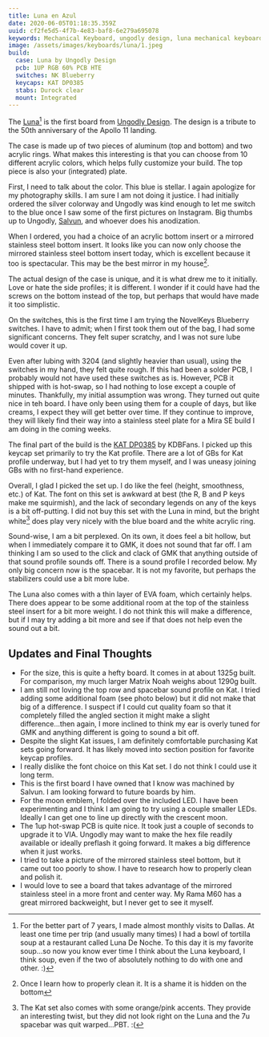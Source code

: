```yaml
---
title: Luna en Azul
date: 2020-06-05T01:18:35.359Z
uuid: cf2fe5d5-4f7b-4e83-baf8-6e279a695078
keywords: Mechanical Keyboard, ungodly design, luna mechanical keyboard, kat profile, KAT DP0385
image: /assets/images/keyboards/luna/1.jpeg
build:
  case: Luna by Ungodly Design
  pcb: 1UP RGB 60% PCB HTE
  switches: NK Blueberry
  keycaps: KAT DP0385
  stabs: Durock clear
  mount: Integrated
---
```


The [Luna](https://ungodly.design/products/luna-keyboard)[^1] is the first board from [Ungodly Design](https://ungodly.design/). The design is a tribute to the 50th anniversary of the Apollo 11 landing.

The case is made up of two pieces of aluminum (top and bottom) and two acrylic rings. What makes this interesting is that you can choose from 10 different acrylic colors, which helps fully customize your build. The top piece is also your (integrated) plate.

First, I need to talk about the color. This blue is stellar. I again apologize for my photography skills. I am sure I am not doing it justice. I had initially ordered the silver colorway and Ungodly was kind enough to let me switch to the blue once I saw some of the first pictures on Instagram. Big thumbs up to Ungodly, [Salvun](https://salvun.com/), and whoever does his anodization.

When I ordered, you had a choice of an acrylic bottom insert or a mirrored stainless steel bottom insert. It looks like you can now only choose the mirrored stainless steel bottom insert today, which is excellent because it too is spectacular. This may be the best mirror in my house[^4].

The actual design of the case is unique, and it is what drew me to it initially. Love or hate the side profiles; it is different. I wonder if it could have had the screws on the bottom instead of the top, but perhaps that would have made it too simplistic.

On the switches, this is the first time I am trying the NovelKeys Blueberry switches. I have to admit; when I first took them out of the bag, I had some significant concerns. They felt super scratchy, and I was not sure lube would cover it up.

Even after lubing with 3204 (and slightly heavier than usual), using the switches in my hand, they felt quite rough. If this had been a solder PCB, I probably would not have used these switches as is. However, PCB it shipped with is hot-swap, so I had nothing to lose except a couple of minutes. Thankfully, my initial assumption was wrong. They turned out quite nice in teh board. I have only been using them for a couple of days, but like creams, I expect they will get better over time. If they continue to improve, they will likely find their way into a stainless steel plate for a Mira SE build I am doing in the coming weeks.

The final part of the build is the [KAT DP0385](https://kbdfans.com/collections/keycaps/products/kat-dp0385-keycaps-set) by KDBFans. I picked up this keycap set primarily to try the Kat profile. There are a lot of GBs for Kat profile underway, but I had yet to try them myself, and I was uneasy joining GBs with no first-hand experience.

Overall, I glad I picked the set up. I do like the feel (height, smoothness, etc.) of Kat. The font on this set is awkward at best (the R, B and P keys make me squirmish), and the lack of secondary legends on any of the keys is a bit off-putting. I did not buy this set with the Luna in mind, but the bright white[^3] does play very nicely with the blue board and the white acrylic ring.

Sound-wise, I am a bit perplexed. On its own, it does feel a bit hollow, but when I immediately compare it to GMK, it does not sound that far off. I am thinking I am so used to the click and clack of GMK that anything outside of that sound profile sounds off. There is a sound profile I recorded below. My only big concern now is the spacebar. It is not my favorite, but perhaps the stabilizers could use a bit more lube.

The Luna also comes with a thin layer of EVA foam, which certainly helps. There does appear to be some additional room at the top of the stainless steel insert for a bit more weight. I do not think this will make a difference, but if I may try adding a bit more and see if that does not help even the sound out a bit.

## Updates and Final Thoughts

- For the size, this is quite a hefty board. It comes in at about 1325g built. For comparison, my much larger Matrix Noah weighs about 1290g built.
- I am still not loving the top row and spacebar sound profile on Kat. I tried adding some additional foam (see photo below) but it did not make that big of a difference. I suspect if I could cut quality foam so that it completely filled the angled section it might make a slight difference...then again, I more inclined to think my ear is overly tuned for GMK and anything different is going to sound a bit off.
- Despite the slight Kat issues, I am definitely comfortable purchasing Kat sets going forward. It has likely moved into section position for favorite keycap profiles.
- I really dislike the font choice on this Kat set. I do not think I could use it long term.
- This is the first board I have owned that I know was machined by Salvun. I am looking forward to future boards by him.
- For the moon emblem, I folded over the included LED. I have been experimenting and I think I am going to try using a couple smaller LEDs. Ideally I can get one to line up directly with the crescent moon.
- The 1up hot-swap PCB is quite nice. It took just a couple of seconds to upgrade it to VIA. Ungodly may want to make the hex file readily available or ideally preflash it going forward. It makes a big difference when it just works.
- I tried to take a picture of the mirrored stainless steel bottom, but it came out too poorly to show. I have to research how to properly clean and polish it.
- I would love to see a board that takes advantage of the mirrored stainless steel in a more front and center way. My Rama M60 has a great mirrored backweight, but I never get to see it myself.

[^1]: For the better part of 7 years, I made almost monthly visits to Dallas. At least one time per trip (and usually many times) I had a bowl of tortilla soup at a restaurant called Luna De Noche. To this day it is my favorite soup...so now you know ever time I think about the Luna keyboard, I think soup, even if the two of absolutely nothing to do with one and other. :)
[^2]: I actually ordered the HHKB version, but did not notice I received the Tsangan until I was adding my switches. I contacted Luis at Ungodly and he confirmed a new top case will be sent out.
[^3]: The Kat set also comes with some orange/pink accents. They provide an interesting twist, but they did not look right on the Luna and the 7u spacebar was quit warped...PBT. :(
[^4]: Once I learn how to properly clean it. It is a shame it is hidden on the bottom
